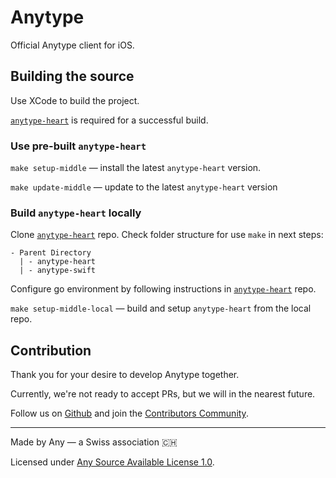 # Anytype
Official Anytype client for iOS.

## Building the source
Use XCode to build the project.

[`anytype-heart`](https://github.com/anyproto/anytype-heart) is required for a successful build.

### Use pre-built `anytype-heart`
`make setup-middle` — install the latest `anytype-heart` version.

`make update-middle` — update to the latest `anytype-heart` version

### Build `anytype-heart` locally

Clone [`anytype-heart`](https://github.com/anyproto/anytype-heart) repo.
Check folder structure for use `make` in next steps:
```
- Parent Directory
  | - anytype-heart
  | - anytype-swift
```

Configure go environment by following instructions in [`anytype-heart`](https://github.com/anyproto/anytype-heart) repo.

`make setup-middle-local` — build and setup `anytype-heart` from the local repo.

## Contribution
Thank you for your desire to develop Anytype together. 

Currently, we're not ready to accept PRs, but we will in the nearest future.

Follow us on [Github](https://github.com/anyproto) and join the [Contributors Community](https://github.com/orgs/anyproto/discussions).

---
Made by Any — a Swiss association 🇨🇭

Licensed under [Any Source Available License 1.0](./LICENSE.md).